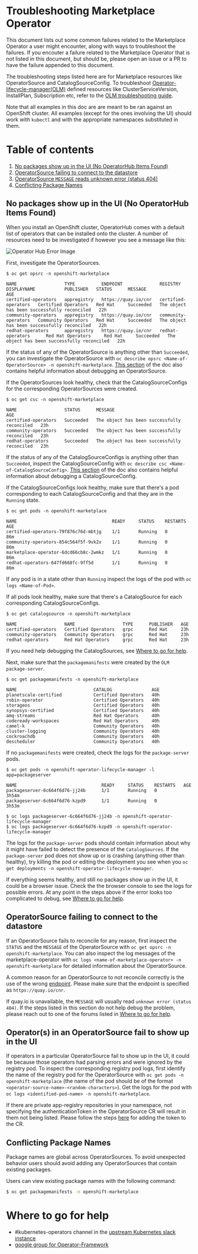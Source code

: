 # Troubleshooting Marketplace Operator

This document lists out some common failures related to the Marketplace Operator a user might encounter, along with ways to troubleshoot the failures. If you encouter a failure related to the Marketplace Operator that is not listed in this document, but should be, please open an issue or a PR to have the failure appended to this document. 

The troubleshooting steps listed here are for Marketplace resources like OperatorSource and CatalogSourceConfig. To troubleshoot [Operator-lifecycle-manager(OLM)](https://github.com/operator-framework/operator-lifecycle-manager) defined resources like ClusterServiceVersion, InstallPlan, Subscription etc, refer to the [OLM troubleshooting guide](https://github.com/operator-framework/operator-lifecycle-manager/blob/master/Documentation/design/debugging.md).

Note that all examples in this doc are are meant to be ran against an OpenShift cluster. All examples (except for the ones involving the UI) should work with `kubectl` and with the appropriate namespaces substituted in them.   

Table of contents
===================

1. [No packages show up in the UI (No OperatorHub Items Found)](#no-packages-show-up-in-the-ui-(no-operatorhub-items-found))
2. [OperatorSource failing to connect to the datastore](#operatorSource-failing-to-connect-to-the-datastore)
3. [OperatorSource `MESSAGE` reads unknown error (status 404)](#operatorsource-`message`-reads-unknown-error-(status-404)) 
4. [Conflicting Package Names](#conflicting-package-names)


## No packages show up in the UI (No OperatorHub Items Found)

When you install an OpenShift cluster, OperatorHub comes with a default list of operators that can be installed onto the cluster. A number of resources need to be investigated if however you see a message like this: 

![Operator Hub Error Image](images/OperatorHubError.png)


First, investigate the OperatorSources. 

```
$ oc get opsrc -n openshift-marketplace

NAME                  TYPE          ENDPOINT              REGISTRY              DISPLAYNAME           PUBLISHER   STATUS      MESSAGE                                       AGE
certified-operators   appregistry   https://quay.io/cnr   certified-operators   Certified Operators   Red Hat     Succeeded   The object has been successfully reconciled   22h
community-operators   appregistry   https://quay.io/cnr   community-operators   Community Operators   Red Hat     Succeeded   The object has been successfully reconciled   22h
redhat-operators      appregistry   https://quay.io/cnr   redhat-operators      Red Hat Operators     Red Hat     Succeeded   The object has been successfully reconciled   22h
```

If the status of any of the OperatorSource is anything other than `Succeeded`, you can investigate the OperatorSource with 
`oc describe opsrc <Name-of-OperatorSource> -n openshift-marketplace`. [This section](#operatorSource-failing-to-download-from-datastore) of the doc also contains helpful information about debugging an OperatorSource. 

If the OperatorSources look healthy, check that the CatalogSourceConfigs for the corresponding OperatorSources were created.

```
$ oc get csc -n openshift-marketplace

NAME                  STATUS      MESSAGE                                       AGE
certified-operators   Succeeded   The object has been successfully reconciled   23h
community-operators   Succeeded   The object has been successfully reconciled   23h
redhat-operators      Succeeded   The object has been successfully reconciled   23h
```

If the status of any of the CatalogSourceConfigs is anything other than `Succeeded`, inspect the CatalogSourceConfig with `oc describe csc <Name-of-CatalogSourceConfig>`. [This section](#catalogsourceconfig-stuck-in-configuring-phase) of the doc also contains helpful information about debugging a CatalogSourceConfig. 

If the CatalogSourceConfigs look healthy, make sure that there's a pod corresponding to each CatalogSourceConfig and that they are in the `Running` state.

```
$ oc get pods -n openshift-marketplace

NAME                                    READY     STATUS    RESTARTS   AGE
certified-operators-79f876c76d-mbtjg    1/1       Running   0          86m
community-operators-854c564f5f-9vk2x    1/1       Running   0          86m
marketplace-operator-6dcd66cb8c-2wmkz   1/1       Running   0          86m
redhat-operators-647fd668fc-9ff5d       1/1       Running   0          86m

```

If any pod is in a state other than `Running` inspect the logs of the pod with `oc logs <Name-of-Pod>`.

If all pods look healthy, make sure that there's a CatalogSource for each corresponding CatalogSourceConfigs.

```
$ oc get catalogsource -n openshift-marketplace 

NAME                  NAME                  TYPE      PUBLISHER   AGE
certified-operators   Certified Operators   grpc      Red Hat     23h
community-operators   Community Operators   grpc      Red Hat     23h
redhat-operators      Red Hat Operators     grpc      Red Hat     23h

```
If you need help debugging the CatalogSources, see [Where to go for help](#where-to-go-for-help). 

Next, make sure that the `packagemanifests` were created by the `OLM package-server`. 

```
$ oc get packagemanifests -n openshift-marketplace

NAME                             CATALOG               AGE
planetscale-certified            Certified Operators   40h
robin-operator                   Certified Operators   40h
storageos                        Certified Operators   40h
synopsys-certified               Certified Operators   40h
amq-streams                      Red Hat Operators     40h
codeready-workspaces             Red Hat Operators     40h
camel-k                          Community Operators   40h
cluster-logging                  Community Operators   40h
cockroachdb                      Community Operators   40h
descheduler                      Community Operators   40h
```

If no `packagemanifests` were created, check the logs for the `package-server` pods.

```
$ oc get pods -n openshift-operator-lifecycle-manager -l app=packageserver

NAME                                READY     STATUS    RESTARTS   AGE
packageserver-6c664f6d76-jj24b      1/1       Running   0          3h54m
packageserver-6c664f6d76-kzpd9      1/1       Running   0          3h53m

$ oc logs packageserver-6c664f6d76-jj24b -n openshift-operator-lifecycle-manager
$ oc logs packageserver-6c664f6d76-kzpd9 -n openshift-operator-lifecycle-manager

```

The logs for the `package-server` pods should contain information about why it might have failed to detect the presence of the `CatalogSources`. If the `package-server` pod does not show up or is crashing (anything other than healthy), try killing the pod or editing the deployment you see when you `oc get deployments -n openshift-operator-lifecycle-manager`.

If everything seems healthy, and still no packages show up in the UI, it could be a browser issue. Check the the browser console to see the logs for possible errors. At any point in the steps above if the error looks too complicated to debug, see [Where to go for help](#where-to-go-for-help). 



## OperatorSource failing to connect to the datastore

If an OperatorSource fails to reconcile for any reason, first inspect the `STATUS` and the `MESSAGE` of the OperatorSource with `oc get opsrc -n openshift-marketplace`. You can also inspect the log messages of the marketplace-operator with `oc logs <name-of-marketplace-operator> -n openshift-marketplace` for detailed information about the OperatorSource. 

A common reason for an OperatorSource to not reconcile correctly is the use of the wrong [endpoint](https://github.com/operator-framework/operator-marketplace/blob/master/deploy/examples/community.operatorsource.cr.yaml#L8). Please make sure that the endpoint is specified as `https://quay.io/cnr`.

If quay.io is unavailable, the `MESSAGE` will usually read `unknown error (status 404)`. If the steps listed in this section do not help debug the problem, please reach out to one of the forums listed in [Where to go for help](#where-to-go-for-help).   

## Operator(s) in an OperatorSource fail to show up in the UI

If operators in a particular OperatorSource fail to show up in the UI, it could be because those operators had parsing errors and were ignored by the registry pod. To inspect the corresponding registry pod logs, first identify the name of the registry pod for the OperatorSource with `oc get pods -n openshift-marketplace` (the name of the pod should be of the format `<operator-source-name>-<random-characters>`). Get the logs for the pod with `oc logs <identified-pod-name> -n openshift-marketplace`.

If there are private app-registry repositories in your namespace, not specifying the authenticationToken in the OperatorSource CR will result in them not being listed. Please follow the steps [here](https://github.com/operator-framework/operator-marketplace/blob/master/docs/how-to-authenticate-private-repositories.md) for adding the token to the CR.  

## Conflicting Package Names

Package names are global across OperatorSources. To avoid unexpected behavior users should avoid adding any OperatorSources that contain existing packages.

Users can view existing package names with the following command:

```bash
$ oc get packagemanifests -n openshift-marketplace
```

# Where to go for help

* #kubernetes-operators channel in the [upstream Kubernetes slack instance](https://slack.k8s.io/)
* [google group for Operator-Framework](https://groups.google.com/forum/#!forum/operator-framework)